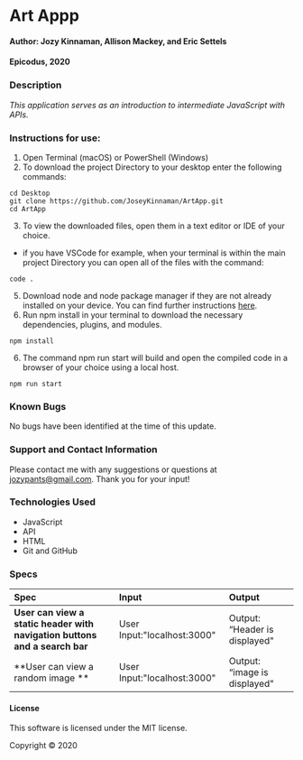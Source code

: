 # **Art Appp**

#### Author: **Jozy Kinnaman, Allison Mackey, and Eric Settels**
#### Epicodus, 2020

### Description

_This application serves as an introduction to intermediate JavaScript with APIs._



### Instructions for use:

1. Open Terminal (macOS) or PowerShell (Windows)
2. To download the project Directory to your desktop enter the following commands:
```
cd Desktop
git clone https://github.com/JoseyKinnaman/ArtApp.git
cd ArtApp
```
3. To view the downloaded files, open them in a text editor or IDE of your choice.
* if you have VSCode for example, when your terminal is within the main project Directory you can open all of the files with the command:
```
code .
```
5. Download node and node package manager if they are not already installed on your device. You can find further instructions [here](https://www.learnhowtoprogram.com/intermediate-javascript/getting-started-with-javascript-8d3b52cf-3755-481d-80c5-46f1d3a8ffeb/installing-node-js-14f2721a-61e0-44b3-af1f-73f17348c8f4).
5. Run npm install in your terminal to download the necessary dependencies, plugins, and modules.
```
npm install
```
6. The command npm run start will build and open the compiled code in a browser of your choice using a local host.
```
npm run start
```

### Known Bugs

No bugs have been identified at the time of this update.

### Support and Contact Information

Please contact me with any suggestions or questions at jozypants@gmail.com. Thank you for your input!  

### Technologies Used


* JavaScript
* API
* HTML
* Git and GitHub

### Specs
| Spec | Input | Output |
| :------------- | :------------- | :------------- |
| **User can view a static header with navigation buttons and a search bar** | User Input:"localhost:3000" | Output: “Header is displayed" |
| **User can view a random image ** | User Input:"localhost:3000" | Output: “image is displayed" |

#### License

This software is licensed under the MIT license.

Copyright © 2020
